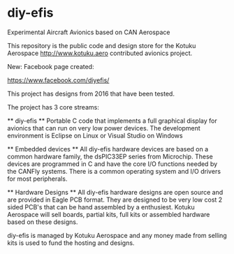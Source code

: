# diy-efis
Experimental Aircraft Avionics based on CAN Aerospace

This repository is the public code and design store for the Kotuku Aerospace http://www.kotuku.aero contributed avionics project.

New: Facebook page created:

https://www.facebook.com/diyefis/

This project has designs from 2016 that have been tested.

The project has 3 core streams:

** diy-efis **
Portable C code that implements a full graphical display for avionics that can run on very low power devices.  The development environment is Eclipse on Linux or Visual Studio on Windows

** Embedded devices **
All diy-efis hardware devices are based on a common hardware family, the dsPIC33EP series from Microchip.  These devices are programmed in C and have the core I/O functions needed by the CANFly systems.  There is a common operating system and I/O drivers for most peripherals.

** Hardware Designs **
All diy-efis hardware designs are open source and are provided in Eagle PCB format.  They are designed to be very low cost 2 sided PCB's that can be hand assembled by a enthusiest.  Kotuku Aerospace will sell boards, partial kits, full kits or assembled hardware based on these designs.

diy-efis is managed by Kotuku Aerospace and any money made from selling kits is used to fund the hosting and designs.


